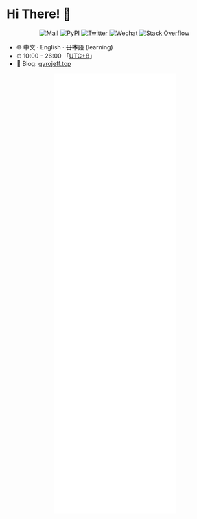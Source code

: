 # Hi There! 👋

<div align="center">
	<a href="mailto:1247006353@qq.com"><img src="https://img.shields.io/badge/Mail-c14438.svg?&style=flat&logo=gmail&logoColor=white" alt="Mail"></a>
	<a href="https://pypi.org/user/JeffersonQin/"><img src="https://img.shields.io/badge/PyPI-JeffersonQin-3775a9.svg?&style=flat&logo=pypi&logoColor=white" alt="PyPI"></a>
	<a href="https://twitter.com/gyro_jeff"><img src="https://img.shields.io/badge/Twitter-gyro__jeff-1ca0f1.svg?&style=flat&logo=twitter&logoColor=white" alt="Twitter"></a>
	<img src="https://img.shields.io/badge/Wechat-gyrojeff-07C160.svg?&style=flat&logo=wechat&logoColor=white" alt="Wechat">
	<a href="https://stackoverflow.com/users/16571228/haoyun-qin"><img src="https://img.shields.io/badge/Stack%20Overflow-F58025.svg?&style=flat&logo=stackoverflow&logoColor=white" alt="Stack Overflow"></a>
</div>

* 🌐 中文 · English · ~~日本語~~ (learning)
* ⏰ 10:00 - 26:00 「[UTC+8](https://time.is/UTC+8)」
* 🔗 Blog: [gyrojeff.top](https://gyrojeff.top)

<div align="center">
  <a href="https://gyrojeff.top"><img src="https://github.com/JeffersonQin/JeffersonQin/blob/main/github-metrics.svg"></a>
</div>
